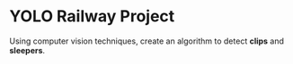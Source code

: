 # YOLO Railway Project

Using computer vision techniques, create an algorithm to detect **clips** and **sleepers**.

